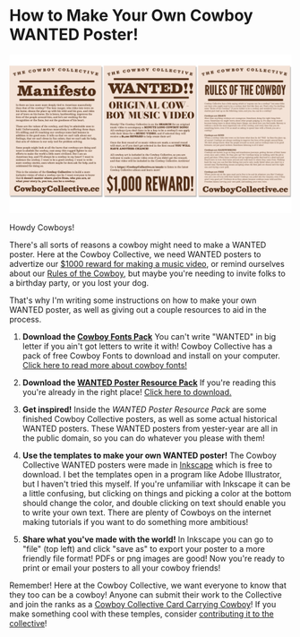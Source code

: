 # How to Make Your Own Cowboy WANTED Poster!
![Wanted Posters](https://raw.githubusercontent.com/CowboyCollective/Wanted-Posters/master/Wanted%20Posters.png)

Howdy Cowboys!

There's all sorts of reasons a cowboy might need to make a WANTED poster. Here at the Cowboy Collective, we need WANTED posters to advertize our [$1000 reward for making a music video](https://cowboycollective.cc/music), or remind ourselves about our [Rules of the Cowboy](https://cowboycollective.cc/2019/11/30/RulesoftheCowboy.html), but maybe you're needing to invite folks to a birthday party, or you lost your dog.

That's why I'm writing some instructions on how to make your own WANTED poster, as well as giving out a couple resources to aid in the process.

1. **Download the [Cowboy Fonts Pack](https://cowboycollective.cc/2019/11/30/CowboyFonts.html)**
You can't write "WANTED" in big letter if you ain't got letters to write it with! Cowboy Collective has a pack of free Cowboy Fonts to download and install on your computer. [Click here to read more about cowboy fonts!](https://cowboycollective.cc/2019/11/30/CowboyFonts.html)

2. **Download the [WANTED Poster Resource Pack](https://github.com/CowboyCollective/Wanted-Posters/archive/master.zip)**
If you're reading this you're already in the right place! [Click here to download.](https://github.com/CowboyCollective/Wanted-Posters/archive/master.zip)

3. **Get inspired!**
Inside the *WANTED Poster Resource Pack* are some finished Cowboy Collective posters, as well as some actual historical WANTED posters. These WANTED posters from yester-year are all in the public domain, so you can do whatever you please with them!

4. **Use the templates to make your own WANTED poster!**
The Cowboy Collective WANTED posters were made in [Inkscape](https://inkscape.org/) which is free to download. I bet the templates open in a program like Adobe Illustrator, but I haven't tried this myself. If you're unfamiliar with Inkscape it can be a little confusing, but clicking on things and picking a color at the bottom should change the color, and double clicking on text should enable you to write your own text. There are plenty of Cowboys on the internet making tutorials if you want to do something more  ambitious!

5. **Share what you've made with the world!**
In Inkscape you can go to "file" (top left) and click "save as" to export your poster to a more friendly file format! PDFs or png images are good! Now you're ready to print or email your posters to all your cowboy friends!

Remember! Here at the Cowboy Collective, we want everyone to know that they too can be a cowboy! Anyone can submit their work to the Collective and join the ranks as a [Cowboy Collective Card Carrying Cowboy](http://localhost:4000/Cowboys)! If you make something cool with these temples, consider [contributing it to the collective](http://localhost:4000/Submit)!
